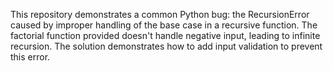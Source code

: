 This repository demonstrates a common Python bug: the RecursionError caused by improper handling of the base case in a recursive function. The factorial function provided doesn't handle negative input, leading to infinite recursion.  The solution demonstrates how to add input validation to prevent this error.
